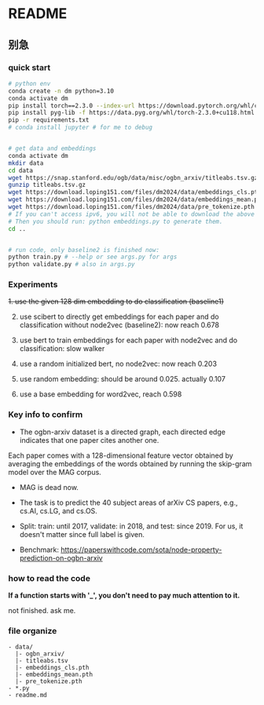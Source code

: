 # README

## 别急

### quick start

```bash
# python env
conda create -n dm python=3.10
conda activate dm
pip install torch==2.3.0 --index-url https://download.pytorch.org/whl/cu118 # u should change the cuda version according to your system. This works for me.
pip install pyg-lib -f https://data.pyg.org/whl/torch-2.3.0+cu118.html # accordingly
pip -r requirements.txt
# conda install jupyter # for me to debug


# get data and embeddings
conda activate dm
mkdir data
cd data
wget https://snap.stanford.edu/ogb/data/misc/ogbn_arxiv/titleabs.tsv.gz
gunzip titleabs.tsv.gz
wget https://download.loping151.com/files/dm2024/data/embeddings_cls.pth
wget https://download.loping151.com/files/dm2024/data/embeddings_mean.pth
wget https://download.loping151.com/files/dm2024/data/pre_tokenize.pth
# If you can't access ipv6, you will not be able to download the above 2 files.
# Then you should run: python embeddings.py to generate them.
cd ..


# run code, only baseline2 is finished now:
python train.py # --help or see args.py for args
python validate.py # also in args.py 
```

### Experiments

~~1. use the given 128 dim embedding to do classification (baseline1)~~

2. use scibert to directly get embeddings for each paper and do classification without node2vec (baseline2): now reach 0.678

3. use bert to train embeddings for each paper with node2vec and do classification: slow walker

4. use a random initialized bert, no node2vec: now reach 0.203

5. use random embedding: should be around 0.025. actually 0.107

6. use a base embedding for word2vec, reach 0.598

### Key info to confirm
- The ogbn-arxiv dataset is a directed graph, each directed edge indicates that one paper cites another one.

Each paper comes with a 128-dimensional feature vector obtained by averaging the embeddings of the words obtained by running the skip-gram model over the MAG corpus.

- MAG is dead now.

- The task is to predict the 40 subject areas of arXiv CS papers, e.g., cs.AI, cs.LG, and cs.OS.

- Split: train: until 2017, validate: in 2018, and test: since 2019. For us, it doesn't matter since full label is given.

- Benchmark: https://paperswithcode.com/sota/node-property-prediction-on-ogbn-arxiv

### how to read the code

**If a function starts with '_', you don't need to pay much attention to it.**

not finished. ask me.

### file organize

```
- data/
  |- ogbn_arxiv/
  |- titleabs.tsv
  |- embeddings_cls.pth
  |- embeddings_mean.pth
  |- pre_tokenize.pth
- *.py
- readme.md
```

